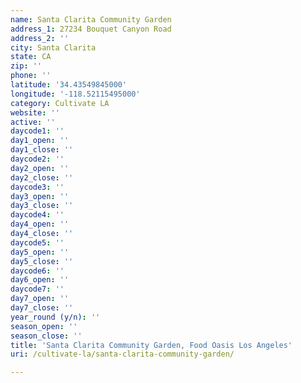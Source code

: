 ```yaml
---
name: Santa Clarita Community Garden
address_1: 27234 Bouquet Canyon Road
address_2: ''
city: Santa Clarita
state: CA
zip: ''
phone: ''
latitude: '34.43549845000'
longitude: '-118.52115495000'
category: Cultivate LA
website: ''
active: ''
daycode1: ''
day1_open: ''
day1_close: ''
daycode2: ''
day2_open: ''
day2_close: ''
daycode3: ''
day3_open: ''
day3_close: ''
daycode4: ''
day4_open: ''
day4_close: ''
daycode5: ''
day5_open: ''
day5_close: ''
daycode6: ''
day6_open: ''
daycode7: ''
day7_open: ''
day7_close: ''
year_round (y/n): ''
season_open: ''
season_close: ''
title: 'Santa Clarita Community Garden, Food Oasis Los Angeles'
uri: /cultivate-la/santa-clarita-community-garden/

---
```

